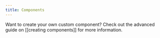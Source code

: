 ```yaml
---
title: Components
---
```


Want to create your own custom component? Check out the advanced guide on [[creating components]] for more information.